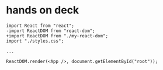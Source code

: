# hands on deck

```diff{all|2-3|8}
import React from "react";
-import ReactDOM from "react-dom";
+import ReactDOM from "./my-react-dom";
import "./styles.css";

...

ReactDOM.render(<App />, document.getElementById("root"));
```
